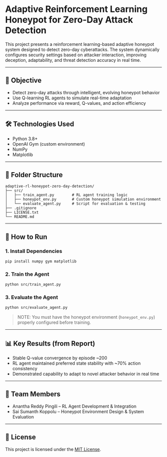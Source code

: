# Adaptive Reinforcement Learning Honeypot for Zero-Day Attack Detection

This project presents a reinforcement learning-based adaptive honeypot system designed to detect zero-day cyberattacks. The system dynamically configures security settings based on attacker interaction, improving deception, adaptability, and threat detection accuracy in real time.

---

## 🎯 Objective

- Detect zero-day attacks through intelligent, evolving honeypot behavior
- Use Q-learning RL agents to simulate real-time adaptation
- Analyze performance via reward, Q-values, and action efficiency

---

## 🛠️ Technologies Used

- Python 3.8+
- OpenAI Gym (custom environment)
- NumPy
- Matplotlib

---

## 📁 Folder Structure

```
adaptive-rl-honeypot-zero-day-detection/
├── src/
│   ├── train_agent.py        # RL agent training logic
│   ├── honeypot_env.py       # Custom honeypot simulation environment
│   └── evaluate_agent.py     # Script for evaluation & testing
├── .gitignore
├── LICENSE.txt
└── README.md
```

---

## 🚀 How to Run

### 1. Install Dependencies
```bash
pip install numpy gym matplotlib
```

### 2. Train the Agent
```bash
python src/train_agent.py
```

### 3. Evaluate the Agent
```bash
python src/evaluate_agent.py
```

> NOTE: You must have the honeypot environment (`honeypot_env.py`) properly configured before training.

---

## 📊 Key Results (from Report)

- Stable Q-value convergence by episode ~200
- RL agent maintained preferred state stability with ~70% action consistency
- Demonstrated capability to adapt to novel attacker behavior in real time


---

## 👥 Team Members

- Anantha Reddy Pingili – RL Agent Development & Integration
- Sai Sumanth Koppolu – Honeypot Environment Design & System Evaluation


---

## 📜 License

This project is licensed under the [MIT License](LICENSE.txt).

